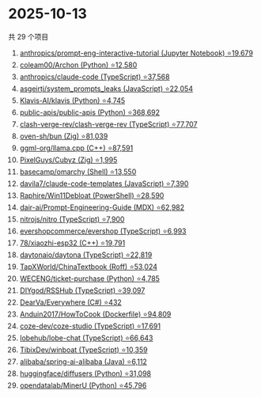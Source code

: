 # 2025-10-13

共 29 个项目

<!-- BEGIN GITHUB -->
<!-- 最后更新时间 2025-10-13 22:09:37 +0800 -->
1. [anthropics/prompt-eng-interactive-tutorial (Jupyter Notebook) ⭐19,679](https://github.com/anthropics/prompt-eng-interactive-tutorial)
1. [coleam00/Archon (Python) ⭐12,580](https://github.com/coleam00/Archon)
1. [anthropics/claude-code (TypeScript) ⭐37,568](https://github.com/anthropics/claude-code)
1. [asgeirtj/system_prompts_leaks (JavaScript) ⭐22,054](https://github.com/asgeirtj/system_prompts_leaks)
1. [Klavis-AI/klavis (Python) ⭐4,745](https://github.com/Klavis-AI/klavis)
1. [public-apis/public-apis (Python) ⭐368,692](https://github.com/public-apis/public-apis)
1. [clash-verge-rev/clash-verge-rev (TypeScript) ⭐77,707](https://github.com/clash-verge-rev/clash-verge-rev)
1. [oven-sh/bun (Zig) ⭐81,039](https://github.com/oven-sh/bun)
1. [ggml-org/llama.cpp (C++) ⭐87,591](https://github.com/ggml-org/llama.cpp)
1. [PixelGuys/Cubyz (Zig) ⭐1,995](https://github.com/PixelGuys/Cubyz)
1. [basecamp/omarchy (Shell) ⭐13,550](https://github.com/basecamp/omarchy)
1. [davila7/claude-code-templates (JavaScript) ⭐7,390](https://github.com/davila7/claude-code-templates)
1. [Raphire/Win11Debloat (PowerShell) ⭐28,590](https://github.com/Raphire/Win11Debloat)
1. [dair-ai/Prompt-Engineering-Guide (MDX) ⭐62,982](https://github.com/dair-ai/Prompt-Engineering-Guide)
1. [nitrojs/nitro (TypeScript) ⭐7,900](https://github.com/nitrojs/nitro)
1. [evershopcommerce/evershop (TypeScript) ⭐6,993](https://github.com/evershopcommerce/evershop)
1. [78/xiaozhi-esp32 (C++) ⭐19,791](https://github.com/78/xiaozhi-esp32)
1. [daytonaio/daytona (TypeScript) ⭐22,819](https://github.com/daytonaio/daytona)
1. [TapXWorld/ChinaTextbook (Roff) ⭐53,024](https://github.com/TapXWorld/ChinaTextbook)
1. [WECENG/ticket-purchase (Python) ⭐4,785](https://github.com/WECENG/ticket-purchase)
1. [DIYgod/RSSHub (TypeScript) ⭐39,097](https://github.com/DIYgod/RSSHub)
1. [DearVa/Everywhere (C#) ⭐432](https://github.com/DearVa/Everywhere)
1. [Anduin2017/HowToCook (Dockerfile) ⭐94,809](https://github.com/Anduin2017/HowToCook)
1. [coze-dev/coze-studio (TypeScript) ⭐17,691](https://github.com/coze-dev/coze-studio)
1. [lobehub/lobe-chat (TypeScript) ⭐66,643](https://github.com/lobehub/lobe-chat)
1. [TibixDev/winboat (TypeScript) ⭐10,359](https://github.com/TibixDev/winboat)
1. [alibaba/spring-ai-alibaba (Java) ⭐6,112](https://github.com/alibaba/spring-ai-alibaba)
1. [huggingface/diffusers (Python) ⭐31,098](https://github.com/huggingface/diffusers)
1. [opendatalab/MinerU (Python) ⭐45,796](https://github.com/opendatalab/MinerU)
<!-- END GITHUB -->